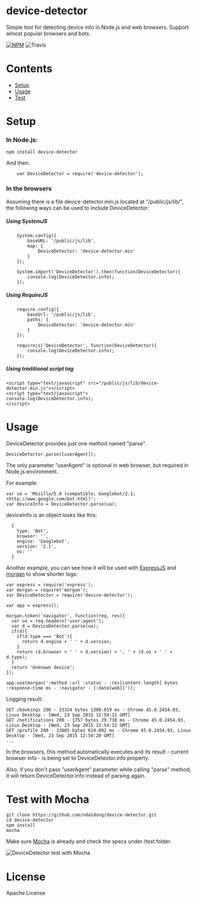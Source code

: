 device-detector
========

Simple tool for detecting device info in Node.js and web browsers. Support almost popular browsers and bots.

[![NPM](https://badge.fury.io/js/device-detector.svg)](https://badge.fury.io/js/device-detector) ![Travis](https://travis-ci.org/ndaidong/average-rating.svg?branch=master)

# Contents

* [Setup](#setup)
* [Usage](#usage)
* [Test](#test-with-mocha)


# Setup

### In Node.js:

```
npm install device-detector
```

And then:

```
    var DeviceDetector = require('device-detector');
```

### In the browsers


Assuming there is a file device-detector.min.js located at "/public/js/lib/", the following ways can be used to include DeviceDetector:

##### Using SystemJS

```
    System.config({
        baseURL: '/public/js/lib',
        map: {
            DeviceDetector: 'device-detector.min'
        }
    });

    System.import('DeviceDetector').then(function(DeviceDetector){
        console.log(DeviceDetector.info);
    });

```

##### Using RequireJS

```
    require.config({
        baseUrl: '/public/js/lib',
        paths: {
            DeviceDetector: 'device-detector.min'
        }
    });

    requirejs('DeviceDetector', function(DeviceDetector){
        console.log(DeviceDetector.info);
    });

```


##### Using traditional script tag

```
<script type="text/javascript" src="/public/js/lib/device-detector.min.js"></script>
<script type="text/javascript">
console.log(DeviceDetector.info);
</script>
```


# Usage

DeviceDetector provides just one method named "parse".

```
DeviceDetector.parse([userAgent]);
```

The only parameter "userAgent" is optional in web browser, but required in Node.js environment.

For example:

```
var ua = 'Mozilla/5.0 (compatible; Googlebot/2.1; +http://www.google.com/bot.html)';
var deviceInfo = DeviceDetector.parse(ua);
```

deviceInfo is an object looks like this:

```
  {
    type: 'Bot',
    browser: '',
    engine: 'Googlebot',
    version: '2.1',
    os: ''
  }

```


Another example, you can see how it will be used with [ExpressJS](http://expressjs.com/) and [morgan](https://github.com/expressjs/morgan) to show shorter logs:

```
var express = require('express');
var morgan = require('morgan');
var DeviceDetector = require('device-detector');

var app = express();

morgan.token('navigator', function(req, res){
  var ua = req.headers['user-agent'];
  var d = DeviceDetector.parse(ua);
  if(d){
    if(d.type === 'Bot'){
      return d.engine + ' ' + d.version;
    }
    return (d.browser + ' ' + d.version) + ', ' + (d.os + ' ' + d.type);
  }
  return 'Unknown device';
});

app.use(morgan(':method :url :status - :res[content-length] bytes :response-time ms - :navigator - [:date[web]]'));

```

Logging result:
```
GET /bookings 200 - 23324 bytes 1380.019 ms - Chrome 45.0.2454.93, Linux Desktop - [Wed, 23 Sep 2015 12:54:11 GMT]
GET /notifications 200 - 1757 bytes 29.730 ms - Chrome 45.0.2454.93, Linux Desktop - [Wed, 23 Sep 2015 12:54:12 GMT]
GET /profile 200 - 33805 bytes 619.092 ms - Chrome 45.0.2454.93, Linux Desktop - [Wed, 23 Sep 2015 12:54:20 GMT]
...
```

In the browsers, this method automatically executes and its result - current browser info - is being set to DeviceDetector.info property.

Also, if you don't pass "userAgent" parameter while calling "parse" method, it will return DeviceDetector.info instead of parsing again.


# Test with Mocha

```
git clone https://github.com/ndaidong/device-detector.git
cd device-detector
npm install
mocha
```

Make sure [Mocha](https://mochajs.org/) is already and check the specs under /test folder.

![DeviceDetector test with Mocha](http://i.imgur.com/dzQ3tg6.png)

# License

Apache License

